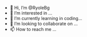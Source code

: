 - 👋 Hi, I’m @RyoleBg
- 👀 I’m interested in ...
- 🌱 I’m currently learning in coding...
- 💞️ I’m looking to collaborate on ...
- 📫 How to reach me ...

<!---
RyoleBg/RyoleBg is a ✨ special ✨ repository because its `README.md` (this file) appears on your GitHub profile.
You can click the Preview link to take a look at your changes.
--->
